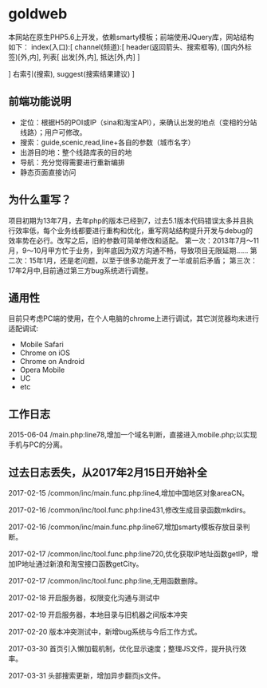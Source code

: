 # goldweb #

本网站在原生PHP5.6上开发，依赖smarty模板；前端使用JQuery库，网站结构如下：
index(入口):[
channel(频道):[
	header(返回箭头、搜索框等),
	(国内外标签)[外,内],
	列表[
		出发[外,内],
		抵达[外,内]
		]

]
右索引(搜索),
suggest(搜索结果建议)
]

## 前端功能说明 ##

* 定位：根据H5的POI或IP（sina和淘宝API），来确认出发的地点（变相的分站线路）；用户可修改。
* 搜索：guide,scenic,read,line+各自的参数（城市名字）
* 出游目的地：整个线路库表的目的地
* 导航：充分觉得需要进行重新编排
* 静态页面直接访问

## 为什么重写？ ##

项目初期为13年7月，去年php的版本已经到7，过去5.1版本代码错误太多并且执行效率低，每个业务线都要进行重构和优化，重写网站结构提升开发与debug的效率势在必行。改写之后，旧的参数可简单修改和适配。
第一次：2013年7月～11月，9～10月甲方忙于业务，到年底因为双方沟通不畅，导致项目无限延期……
第二次：15年1月，还是老问题，以至于很多功能开发了一半或前后矛盾；
第三次：17年2月中,目前通过第三方bug系统进行调整。

## 通用性 ##

目前只考虑PC端的使用，在个人电脑的chrome上进行调试，其它浏览器均未进行适配调试:

* Mobile Safari
* Chrome on iOS
* Chrome on Android
* Opera Mobile
* UC
* etc

## 工作日志 ##

2015-06-04 /main.php:line78,增加一个域名判断，直接进入mobile.php;以实现手机与PC的分离。
## 过去日志丢失，从2017年2月15日开始补全

2017-02-15 /common/inc/main.func.php:line4,增加中国地区对象areaCN。

2017-02-16 /common/inc/tool.func.php:line431,修改生成目录函数mkdirs。

2017-02-16 /common/inc/main.func.php:line67,增加smarty模板存放目录判断。

2017-02-17 /common/inc/tool.func.php:line720,优化获取IP地址函数getIP，增加IP地址通过新浪和淘宝接口函数getCity。

2017-02-17 /common/inc/tool.func.php:line,无用函数删除。

2017-02-18 开启服务器，权限变化沟通与测试中

2017-02-19 开启服务器，本地目录与旧机器之间版本冲突

2017-02-20 版本冲突测试中，新增bug系统与今后工作方式。

2017-03-30 首页引入懒加载机制，优化显示速度；整理JS文件，提升执行效率。

2017-03-31 头部搜索更新，增加异步翻页js文件。

